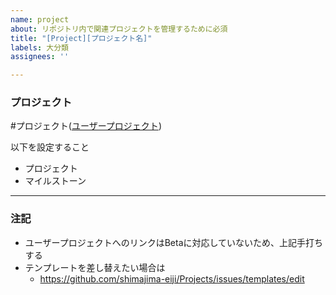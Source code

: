 ```yaml
---
name: project
about: リポジトリ内で関連プロジェクトを管理するために必須
title: "[Project][プロジェクト名]"
labels: 大分類
assignees: ''

---
```


### プロジェクト
#プロジェクト([ユーザープロジェクト](https://github.com/shimajima-eiji?tab=projects&type=beta))

以下を設定すること

- プロジェクト
- マイルストーン

---

### 注記
- ユーザープロジェクトへのリンクはBetaに対応していないため、上記手打ちする
- テンプレートを差し替えたい場合は
  - https://github.com/shimajima-eiji/Projects/issues/templates/edit

